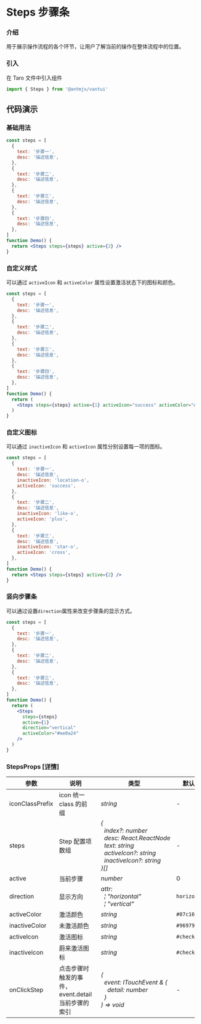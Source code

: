 # Steps 步骤条

### 介绍

用于展示操作流程的各个环节，让用户了解当前的操作在整体流程中的位置。

### 引入

在 Taro 文件中引入组件

```js
import { Steps } from '@antmjs/vantui'
```

## 代码演示

### 基础用法

```jsx
const steps = [
  {
    text: '步骤一',
    desc: '描述信息',
  },
  {
    text: '步骤二',
    desc: '描述信息',
  },
  {
    text: '步骤三',
    desc: '描述信息',
  },
  {
    text: '步骤四',
    desc: '描述信息',
  },
]
function Demo() {
  return <Steps steps={steps} active={2} />
}
```

### 自定义样式

可以通过 `activeIcon` 和 `activeColor` 属性设置激活状态下的图标和颜色。

```jsx
const steps = [
  {
    text: '步骤一',
    desc: '描述信息',
  },
  {
    text: '步骤二',
    desc: '描述信息',
  },
  {
    text: '步骤三',
    desc: '描述信息',
  },
  {
    text: '步骤四',
    desc: '描述信息',
  },
]
function Demo() {
  return (
    <Steps steps={steps} active={1} activeIcon="success" activeColor="#38f" />
  )
}
```

### 自定义图标

可以通过 `inactiveIcon` 和 `activeIcon` 属性分别设置每一项的图标。

```jsx
const steps = [
  {
    text: '步骤一',
    desc: '描述信息',
    inactiveIcon: 'location-o',
    activeIcon: 'success',
  },
  {
    text: '步骤二',
    desc: '描述信息',
    inactiveIcon: 'like-o',
    activeIcon: 'plus',
  },
  {
    text: '步骤三',
    desc: '描述信息',
    inactiveIcon: 'star-o',
    activeIcon: 'cross',
  },
]
function Demo() {
  return <Steps steps={steps} active={2} />
}
```

### 竖向步骤条

可以通过设置`direction`属性来改变步骤条的显示方式。

```jsx
const steps = [
  {
    text: '步骤一',
    desc: '描述信息',
  },
  {
    text: '步骤二',
    desc: '描述信息',
  },
  {
    text: '步骤三',
    desc: '描述信息',
  },
]
function Demo() {
  return (
    <Steps
      steps={steps}
      active={1}
      direction="vertical"
      activeColor="#ee0a24"
    />
  )
}
```

### StepsProps [[详情]](https://github.com/AntmJS/vantui/tree/main/packages/vantui/types/steps.d.ts)

| 参数            | 说明                                              | 类型                                                                                                                                                                                                                                                                                                      | 默认值       | 必填    |
| --------------- | ------------------------------------------------- | --------------------------------------------------------------------------------------------------------------------------------------------------------------------------------------------------------------------------------------------------------------------------------------------------------- | ------------ | ------- |
| iconClassPrefix | icon 统一 class 的前缀                            | _&nbsp;&nbsp;string<br/>_                                                                                                                                                                                                                                                                                 | -            | `false` |
| steps           | Step 配置项数组                                   | _&nbsp;&nbsp;{<br/>&nbsp;&nbsp;&nbsp;&nbsp;index?:&nbsp;number<br/>&nbsp;&nbsp;&nbsp;&nbsp;desc:&nbsp;React.ReactNode<br/>&nbsp;&nbsp;&nbsp;&nbsp;text:&nbsp;string<br/>&nbsp;&nbsp;&nbsp;&nbsp;activeIcon?:&nbsp;string<br/>&nbsp;&nbsp;&nbsp;&nbsp;inactiveIcon?:&nbsp;string<br/>&nbsp;&nbsp;}[]<br/>_ | -            | `false` |
| active          | 当前步骤                                          | _&nbsp;&nbsp;number<br/>_                                                                                                                                                                                                                                                                                 | 0            | `false` |
| direction       | 显示方向                                          | _&nbsp;&nbsp;attr:<br/>&nbsp;&nbsp;&nbsp;&nbsp;&brvbar;&nbsp;"horizontal"<br/>&nbsp;&nbsp;&nbsp;&nbsp;&brvbar;&nbsp;"vertical"<br/>_                                                                                                                                                                      | `horizontal` | `false` |
| activeColor     | 激活颜色                                          | _&nbsp;&nbsp;string<br/>_                                                                                                                                                                                                                                                                                 | `#07c160`    | `false` |
| inactiveColor   | 未激活颜色                                        | _&nbsp;&nbsp;string<br/>_                                                                                                                                                                                                                                                                                 | `#969799`    | `false` |
| activeIcon      | 激活图标                                          | _&nbsp;&nbsp;string<br/>_                                                                                                                                                                                                                                                                                 | `#checked`   | `false` |
| inactiveIcon    | 蔚来激活图标                                      | _&nbsp;&nbsp;string<br/>_                                                                                                                                                                                                                                                                                 | `#checked`   | `false` |
| onClickStep     | 点击步骤时触发的事件，event.detail 当前步骤的索引 | _&nbsp;&nbsp;(<br/>&nbsp;&nbsp;&nbsp;&nbsp;event:&nbsp;ITouchEvent&nbsp;&&nbsp;{<br/>&nbsp;&nbsp;&nbsp;&nbsp;&nbsp;&nbsp;detail:&nbsp;number<br/>&nbsp;&nbsp;&nbsp;&nbsp;}<br/>&nbsp;&nbsp;)&nbsp;=>&nbsp;void<br/>_                                                                                      | -            | `false` |
